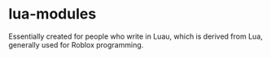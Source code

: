 # lua-modules
Essentially created for people who write in Luau, which is derived from Lua, generally used for Roblox programming.
